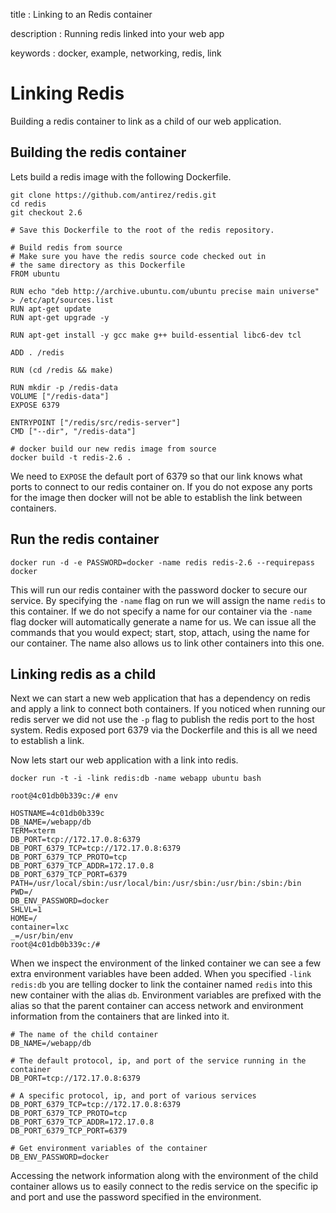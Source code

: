 title
:   Linking to an Redis container

description
:   Running redis linked into your web app

keywords
:   docker, example, networking, redis, link

Linking Redis
=============

Building a redis container to link as a child of our web application.

Building the redis container
----------------------------

Lets build a redis image with the following Dockerfile.

~~~~ {.sourceCode .bash}
git clone https://github.com/antirez/redis.git
cd redis
git checkout 2.6

# Save this Dockerfile to the root of the redis repository.  

# Build redis from source
# Make sure you have the redis source code checked out in
# the same directory as this Dockerfile
FROM ubuntu

RUN echo "deb http://archive.ubuntu.com/ubuntu precise main universe" > /etc/apt/sources.list
RUN apt-get update
RUN apt-get upgrade -y

RUN apt-get install -y gcc make g++ build-essential libc6-dev tcl

ADD . /redis

RUN (cd /redis && make)

RUN mkdir -p /redis-data
VOLUME ["/redis-data"]
EXPOSE 6379

ENTRYPOINT ["/redis/src/redis-server"]
CMD ["--dir", "/redis-data"]

# docker build our new redis image from source
docker build -t redis-2.6 .
~~~~

We need to `EXPOSE` the default port of 6379 so that our link knows what
ports to connect to our redis container on. If you do not expose any
ports for the image then docker will not be able to establish the link
between containers.

Run the redis container
-----------------------

~~~~ {.sourceCode .bash}
docker run -d -e PASSWORD=docker -name redis redis-2.6 --requirepass docker
~~~~

This will run our redis container with the password docker to secure our
service. By specifying the `-name` flag on run we will assign the name
`redis` to this container. If we do not specify a name for our container
via the `-name` flag docker will automatically generate a name for us.
We can issue all the commands that you would expect; start, stop,
attach, using the name for our container. The name also allows us to
link other containers into this one.

Linking redis as a child
------------------------

Next we can start a new web application that has a dependency on redis
and apply a link to connect both containers. If you noticed when running
our redis server we did not use the `-p` flag to publish the redis port
to the host system. Redis exposed port 6379 via the Dockerfile and this
is all we need to establish a link.

Now lets start our web application with a link into redis.

~~~~ {.sourceCode .bash}
docker run -t -i -link redis:db -name webapp ubuntu bash

root@4c01db0b339c:/# env

HOSTNAME=4c01db0b339c
DB_NAME=/webapp/db
TERM=xterm
DB_PORT=tcp://172.17.0.8:6379
DB_PORT_6379_TCP=tcp://172.17.0.8:6379
DB_PORT_6379_TCP_PROTO=tcp
DB_PORT_6379_TCP_ADDR=172.17.0.8
DB_PORT_6379_TCP_PORT=6379
PATH=/usr/local/sbin:/usr/local/bin:/usr/sbin:/usr/bin:/sbin:/bin
PWD=/
DB_ENV_PASSWORD=docker
SHLVL=1
HOME=/
container=lxc
_=/usr/bin/env
root@4c01db0b339c:/#
~~~~

When we inspect the environment of the linked container we can see a few
extra environment variables have been added. When you specified
`-link redis:db` you are telling docker to link the container named
`redis` into this new container with the alias `db`. Environment
variables are prefixed with the alias so that the parent container can
access network and environment information from the containers that are
linked into it.

~~~~ {.sourceCode .bash}
# The name of the child container
DB_NAME=/webapp/db

# The default protocol, ip, and port of the service running in the container
DB_PORT=tcp://172.17.0.8:6379

# A specific protocol, ip, and port of various services
DB_PORT_6379_TCP=tcp://172.17.0.8:6379
DB_PORT_6379_TCP_PROTO=tcp
DB_PORT_6379_TCP_ADDR=172.17.0.8
DB_PORT_6379_TCP_PORT=6379

# Get environment variables of the container 
DB_ENV_PASSWORD=docker
~~~~

Accessing the network information along with the environment of the
child container allows us to easily connect to the redis service on the
specific ip and port and use the password specified in the environment.
